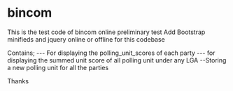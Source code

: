 # bincom
This is the test code of bincom online preliminary test
Add Bootstrap minifieds and jquery online or offline for this codebase

Contains;
--- For displaying the polling_unit_scores of each party
--- for displaying the summed unit score of all polling unit under any LGA
--Storing a new polling unit for all the parties

Thanks

